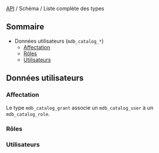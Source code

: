 [API](..) / Schéma / Liste complète des types

## Sommaire
- Données utilisateurs (`mdb_catalog_*`)
  - [Affectation](#affectation)
  - [Rôles](#rôles)
  - [Utilisateurs](#utilisateurs)

## Données utilisateurs 
### Affectation
Le type `mdb_catalog_grant` associe un `mdb_catalog_user` à un `mdb_catalog_role`.

### Rôles

### Utilisateurs